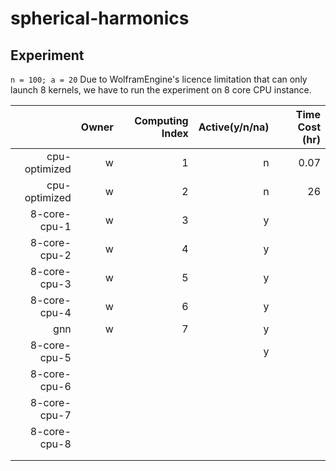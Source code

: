 # spherical-harmonics


## Experiment 
`n = 100; a = 20`
Due to WolframEngine's licence limitation that can only launch 8 kernels, we have to run the experiment on 8 core CPU instance.

|               | Owner | Computing Index | Active(y/n/na) | Time Cost (hr) |
|--------------:|------:|----------------:|---------------:|---------------:|
| cpu-optimized |     w |               1 |              n |           0.07 |
| cpu-optimized |     w |               2 |              n |             26 |
|  8-core-cpu-1 |     w |               3 |              y |                |
|  8-core-cpu-2 |     w |               4 |              y |                |
|  8-core-cpu-3 |     w |               5 |              y |                |
|  8-core-cpu-4 |     w |               6 |              y |                |
|           gnn |     w |               7 |              y |                |
|  8-core-cpu-5 |       |                 |              y |                |
|  8-core-cpu-6 |       |                 |                |                |
|  8-core-cpu-7 |       |                 |                |                |
|  8-core-cpu-8 |       |                 |                |                |
|               |       |                 |                |                |
|               |       |                 |                |                |
